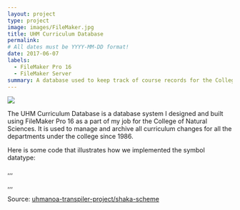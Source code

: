 ```yaml
---
layout: project
type: project
image: images/FileMaker.jpg
title: UHM Curriculum Database
permalink:
# All dates must be YYYY-MM-DD format!
date: 2017-06-07
labels:
  - FileMaker Pro 16
  - FileMaker Server
summary: A database used to keep track of course records for the College of Natural Sciences
---
```


<img class="ui medium right floated rounded image" src="../images/vacay-home-page.png">

The UHM Curriculum Database is a database system I designed and built using FileMaker Pro 16 as a part of my job for the College of Natural Sciences. It is used to manage and archive all curriculum changes for all the departments under the college since 1986. 

Here is some code that illustrates how we implemented the symbol datatype:

,,,

,,,

Source: <a href="https://github.com/uhmanoa-transpiler-project/shaka-scheme"><i class="large github icon"></i>uhmanoa-transpiler-project/shaka-scheme</a>

